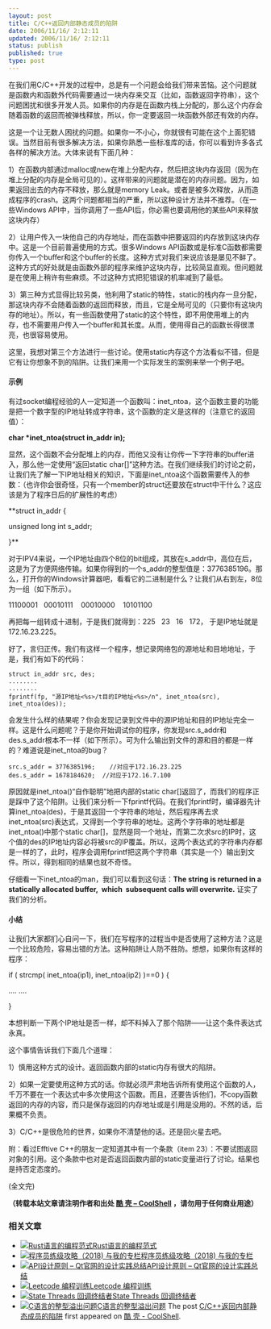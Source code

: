```yaml
---
layout: post
title: C/C++返回内部静态成员的陷阱
date: 2006/11/16/ 2:12:11
updated: 2006/11/16/ 2:12:11
status: publish
published: true
type: post
---
```



在我们用C/C++开发的过程中，总是有一个问题会给我们带来苦恼。这个问题就是函数内和函数外代码需要通过一块内存来交互（比如，函数返回字符串），这个问题困扰和很多开发人员。如果你的内存是在函数内栈上分配的，那么这个内存会随着函数的返回而被弹栈释放，所以，你一定要返回一块函数外部还有效的内存。


这是一个让无数人困扰的问题。如果你一不小心，你就很有可能在这个上面犯错误。当然目前有很多解决方法，如果你熟悉一些标准库的话，你可以看到许多各式各样的解决方法。大体来说有下面几种：


1）在函数内部通过malloc或new在堆上分配内存，然后把这块内存返回（因为在堆上分配的内存是全局可见的）。这样带来的问题就是潜在的内存问题。因为，如果返回出去的内存不释放，那么就是memory Leak。或者是被多次释放，从而造成程序的crash。这两个问题都相当的严重，所以这种设计方法并不推荐。（在一些Windows API中，当你调用了一些API后，你必需也要调用他的某些API来释放这块内存）


2）让用户传入一块他自己的内存地址，而在函数中把要返回的内存放到这块内存中。这是一个目前普遍使用的方式。很多Windows API函数或是标准C函数都需要你传入一个buffer和这个buffer的长度。这种方式对我们来说应该是屡见不鲜了。这种方式的好处就是由函数外部的程序来维护这块内存，比较简显直观。但问题就是在使用上稍许有些麻烦。不过这种方式把犯错误的机率减到了最低。


3）第三种方式显得比较另类，他利用了static的特性，static的栈内存一旦分配，那这块内存不会随着函数的返回而释放，而且，它是全局可见的（只要你有这块内存的地址）。所以，有一些函数使用了static的这个特性，即不用使用堆上的内存，也不需要用户传入一个buffer和其长度。从而，使用得自己的函数长得很漂亮，也很容易使用。


这里，我想对第三个方法进行一些讨论。使用static内存这个方法看似不错，但是它有让你想象不到的陷阱。让我们来用一个实际发生的案例来举一个例子吧。



#### **示例**


有过socket编程经验的人一定知道一个函数叫：inet\_ntoa，这个函数主要的功能是把一个数字型的IP地址转成字符串，这个函数的定义是这样的（注意它的返回值）：


**char \*inet\_ntoa(struct in\_addr in);**


显然，这个函数不会分配堆上的内存，而他又没有让你传一下字符串的buffer进入，那么他一定使用“返回static char[]”这种方法。在我们继续我们的讨论之前，让我们先了解一下IP地址相关的知识，下面是inet\_ntoa这个函数需要传入的参数：（也许你会很奇怪，只有一个member的struct还要放在struct中干什么？这应该是为了程序日后的扩展性的考虑）


**struct in\_addr {  

unsigned long int s\_addr;  

}**  

对于IPV4来说，一个IP地址由四个8位的bit组成，其放在s\_addr中，高位在后，这是为了方便网络传输。如果你得到的一个s\_addr的整型值是：3776385196。那么，打开你的Windows计算器吧，看看它的二进制是什么？让我们从右到左，8位为一组（如下所示）。


11100001   00010111    00010000    10101100


再把每一组转成十进制，于是我们就得到：225   23   16   172， 于是IP地址就是 172.16.23.225。


好了，言归正传。我们有这样一个程序，想记录网络包的源地址和目地地址，于是，我们有如下的代码：




```
struct in_addr src, des;
........
........
fprintf(fp, "源IP地址<%s>/t目的IP地址<%s>/n", inet_ntoa(src),   inet_ntoa(des));
```




会发生什么样的结果呢？你会发现记录到文件中的源IP地址和目的IP地址完全一样。这是什么问题呢？于是你开始调试你的程序，你发现src.s\_addr和des.s\_addr根本不一样（如下所示）。可为什么输出到文件的源和目的都是一样的？难道说是inet\_ntoa的bug？



```
src.s_addr = 3776385196;    //对应于172.16.23.225
des.s_addr = 1678184620;  //对应于172.16.7.100
```

原因就是inet\_ntoa()“自作聪明”地把内部的static char[]返回了，而我们的程序正是踩中了这个陷阱。让我们来分析一下fprintf代码。在我们fprintf时，编译器先计算inet\_ntoa(des)，于是其返回一个字符串的地址，然后程序再去求inet\_ntoa(src)表达式，又得到一个字符串的地址。这两个字符串的地址都是inet\_ntoa()中那个static char[]，显然是同一个地址，而第二次求src的IP时，这个值的des的IP地址内容必将被src的IP覆盖。所以，这两个表达式的字符串内存都是一样的了，此时，程序会调用fprintf把这两个字符串（其实是一个）输出到文件。所以，得到相同的结果也就不奇怪。


仔细看一下inet\_ntoa的man，我们可以看到这句话：**The string is returned in a statically allocated buffer,  which  subsequent calls will overwrite.** 证实了我们的分析。


#### **小结**


让我们大家都扪心自问一下，我们在写程序的过程当中是否使用了这种方法？这是一个比较危险，容易出错的方法。这种陷阱让人防不胜防。想想，如果你有这样的程序：


if ( strcmp( inet\_ntoa(ip1), inet\_ntoa(ip2) )==0 ) {  

…. ….  

}


本想判断一下两个IP地址是否一样，却不料掉入了那个陷阱——让这个条件表达式永真。


这个事情告诉我们下面几个道理：


1）慎用这种方式的设计。返回函数内部的static内存有很大的陷阱。  

2）如果一定要使用这种方式的话。你就必须严肃地告诉所有使用这个函数的人，千万不要在一个表达式中多次使用这个函数。而且，还要告诉他们，不copy函数返回的内存的内容，而只是保存返回的内存地址或是引用是没用的。不然的话，后果概不负责。  

3）C/C++是很危险的世界，如果你不清楚他的话。还是回火星去吧。


附：看过Efftive C++的朋友一定知道其中有一个条款（item 23）：不要试图返回对象的引用。这个条款中也对是否返回函数内部的static变量进行了讨论。结果也是持否定态度的。


(全文完)



**（转载本站文章请注明作者和出处 [酷 壳 – CoolShell](https://coolshell.cn/) ，请勿用于任何商业用途）**



### 相关文章

* [![Rust语言的编程范式](https://coolshell.cn/wp-content/uploads/2020/03/rust-social-wide-150x150.jpg)](https://coolshell.cn/articles/20845.html)[Rust语言的编程范式](https://coolshell.cn/articles/20845.html)
* [![程序员练级攻略（2018)  与我的专栏](https://coolshell.cn/wp-content/uploads/2018/05/300x262-150x150.jpg)](https://coolshell.cn/articles/18360.html)[程序员练级攻略（2018) 与我的专栏](https://coolshell.cn/articles/18360.html)
* [![API设计原则 – Qt官网的设计实践总结](https://coolshell.cn/wp-content/uploads/2017/07/api-design-300x278-2-150x150.jpg)](https://coolshell.cn/articles/18024.html)[API设计原则 – Qt官网的设计实践总结](https://coolshell.cn/articles/18024.html)
* [![Leetcode 编程训练](https://coolshell.cn/wp-content/plugins/wordpress-23-related-posts-plugin/static/thumbs/29.jpg)](https://coolshell.cn/articles/12052.html)[Leetcode 编程训练](https://coolshell.cn/articles/12052.html)
* [![State Threads 回调终结者](https://coolshell.cn/wp-content/uploads/2014/10/edsm-150x150.gif)](https://coolshell.cn/articles/12012.html)[State Threads 回调终结者](https://coolshell.cn/articles/12012.html)
* [![C语言的整型溢出问题](https://coolshell.cn/wp-content/uploads/2014/04/c99-150x150.jpg)](https://coolshell.cn/articles/11466.html)[C语言的整型溢出问题](https://coolshell.cn/articles/11466.html)
The post [C/C++返回内部静态成员的陷阱](https://coolshell.cn/articles/12192.html) first appeared on [酷 壳 - CoolShell](https://coolshell.cn).